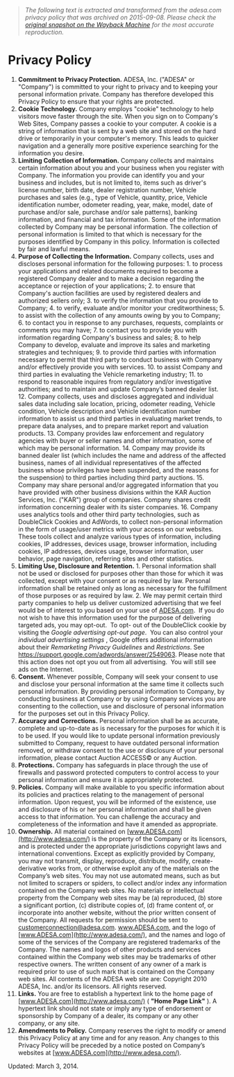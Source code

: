 > *The following text is extracted and transformed from the adesa.com privacy policy that was archived on 2015-09-08. Please check the [original snapshot on the Wayback Machine](https://web.archive.org/web/20150908052435id_/https%3A//www.adesa.com/privacy-policy) for the most accurate reproduction.*

# Privacy Policy

  1. **Commitment to Privacy Protection.** ADESA, Inc. ("ADESA" or "Company") is committed to your right to privacy and to keeping your personal information private. Company has therefore developed this Privacy Policy to ensure that your rights are protected.
  2.  **Cookie Technology.** Company employs "cookie" technology to help visitors move faster through the site. When you sign on to Company's Web Sites, Company passes a cookie to your computer. A cookie is a string of information that is sent by a web site and stored on the hard drive or temporarily in your computer's memory. This leads to quicker navigation and a generally more positive experience searching for the information you desire.
  3.  **Limiting Collection of Information.** Company collects and maintains certain information about you and your business when you register with Company. The information you provide can identify you and your business and includes, but is not limited to, items such as driver's license number, birth date, dealer registration number, Vehicle purchases and sales (e.g., type of Vehicle, quantity, price, Vehicle identification number, odometer reading, year, make, model, date of purchase and/or sale, purchase and/or sale patterns), banking information, and financial and tax information. Some of the information collected by Company may be personal information. The collection of personal information is limited to that which is necessary for the purposes identified by Company in this policy. Information is collected by fair and lawful means.
  4.  **Purpose of Collecting the Information.** Company collects, uses and discloses personal information for the following purposes:
    1. to process your applications and related documents required to become a registered Company dealer and to make a decision regarding the acceptance or rejection of your applications;
    2. to ensure that Company's auction facilities are used by registered dealers and authorized sellers only;
    3. to verify the information that you provide to Company;
    4. to verify, evaluate and/or monitor your creditworthiness;
    5. to assist with the collection of any amounts owing by you to Company;
    6. to contact you in response to any purchases, requests, complaints or comments you may have;
    7. to contact you to provide you with information regarding Company's business and sales;
    8. to help Company to develop, evaluate and improve its sales and marketing strategies and techniques;
    9. to provide third parties with information necessary to permit that third party to conduct business with Company and/or effectively provide you with services.
    10. to assist Company and third parties in evaluating the Vehicle remarketing industry;
    11. to respond to reasonable inquires from regulatory and/or investigative authorities; and to maintain and update Company’s banned dealer list.
    12. Company collects, uses and discloses aggregated and individual sales data including sale location, pricing, odometer reading, Vehicle condition, Vehicle description and Vehicle identification number information to assist us and third parties in evaluating market trends, to prepare data analyses, and to prepare market report and valuation products.
    13. Company provides law enforcement and regulatory agencies with buyer or seller names and other information, some of which may be personal information.
    14. Company may provide its banned dealer list (which includes the name and address of the affected business, names of all individual representatives of the affected business whose privileges have been suspended, and the reasons for the suspension) to third parties including third party auctions.
    15. Company may share personal and/or aggregated information that you have provided with other business divisions within the KAR Auction Services, Inc. ("KAR") group of companies. Company shares credit information concerning dealer with its sister companies.
    16. Company uses analytics tools and other third party technologies, such as DoubleClick Cookies and AdWords, to collect non-personal information in the form of usage/user metrics with your access on our websites.  These tools collect and analyze various types of information, including cookies, IP addresses, devices usage, browser information, including cookies, IP addresses, devices usage, browser information, user behavior, page navigation, referring sites and other statistics.
  5.  **Limiting Use, Disclosure and Retention.**
    1. Personal information shall not be used or disclosed for purposes other than those for which it was collected, except with your consent or as required by law. Personal information shall be retained only as long as necessary for the fulfillment of those purposes or as required by law.
    2. We may permit certain third party companies to help us deliver customized advertising that we feel would be of interest to you based on your use of [ADESA.com](http://www.adesa.com/).  If you do not wish to have this information used for the purpose of delivering targeted ads, you may opt-out.  To opt- out of the DoubleClick cookie by visiting the _Google advertising opt-out page_.  You can also control your _individual advertising settings_ , Google offers additional information about their _Remarketing Privacy Guidelines_ and _Restrictions_. See <https://support.google.com/adwords/answer/2549063>. Please note that this action does not opt you out from all advertising.  You will still see ads on the Internet.
  6.  **Consent.** Whenever possible, Company will seek your consent to use and disclose your personal information at the same time it collects such personal information. By providing personal information to Company, by conducting business at Company or by using Company services you are consenting to the collection, use and disclosure of personal information for the purposes set out in this Privacy Policy.
  7.  **Accuracy and Corrections.** Personal information shall be as accurate, complete and up-to-date as is necessary for the purposes for which it is to be used. If you would like to update personal information previously submitted to Company, request to have outdated personal information removed, or withdraw consent to the use or disclosure of your personal information, please contact Auction ACCESS© or any Auction.
  8.  **Protections.** Company has safeguards in place through the use of firewalls and password protected computers to control access to your personal information and ensure it is appropriately protected.
  9.  **Policies.** Company will make available to you specific information about its policies and practices relating to the management of personal information. Upon request, you will be informed of the existence, use and disclosure of his or her personal information and shall be given access to that information. You can challenge the accuracy and completeness of the information and have it amended as appropriate.
  10.  **Ownership.** All material contained on [www.ADESA.com](http://www.adesa.com/) is the property of the Company or its licensors, and is protected under the appropriate jurisdictions copyright laws and international conventions. Except as explicitly provided by Company, you may not transmit, display, reproduce, distribute, modify, create-derivative works from, or otherwise exploit any of the materials on the Company’s web sites. You may not use automated means, such as but not limited to scrapers or spiders, to collect and/or index any information contained on the Company web sites. No materials or intellectual property from the Company web sites may be (a) reproduced, (b) store a significant portion, (c) distribute copies of, (d) frame content of, or incorporate into another website, without the prior written consent of the Company. All requests for permission should be sent to [customerconnection@adesa.com](mailto:customerconnection@adesa.com). www.ADESA.com, and the logo of [www.ADESA.com](http://www.adesa.com/), and the names and logo of some of the services of the Company are registered trademarks of the Company. The names and logos of other products and services contained within the Company web sites may be trademarks of other respective owners. The written consent of any owner of a mark is required prior to use of such mark that is contained on the Company web sites. All contents of the ADESA web site are: Copyright 2010 ADESA, Inc. and/or its licensors. All rights reserved.
  11.  **Links.** You are free to establish a hypertext link to the home page of [www.ADESA.com](http://www.adesa.com/) ( **"Home Page Link"** ). A hypertext link should not state or imply any type of endorsement or sponsorship by Company of a dealer, its company or any other company, or any site. 
  12. **Amendments to Policy.** Company reserves the right to modify or amend this Privacy Policy at any time and for any reason. Any changes to this Privacy Policy will be preceded by a notice posted on Company’s websites at [www.ADESA.com](http://www.adesa.com/).



Updated: March 3, 2014.
